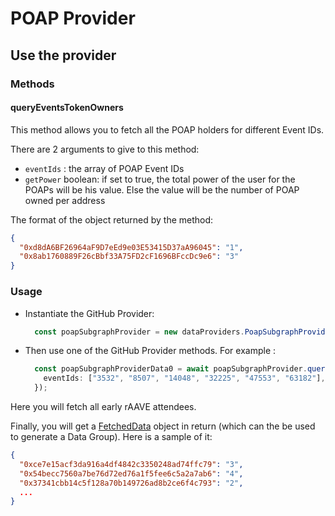 # POAP Provider

## Use the provider

### Methods

#### queryEventsTokenOwners

This method allows you to fetch all the POAP holders for different Event IDs.

There are 2 arguments to give to this method:

- `eventIds` : the array of POAP Event IDs
- `getPower` boolean: if set to true, the total power of the user for the POAPs will be his value. Else the value will be the number of POAP owned per address

The format of the object returned by the method:

```json
{
  "0xd8dA6BF26964aF9D7eEd9e03E53415D37aA96045": "1",
  "0x8ab1760889F26cBbf33A75FD2cF1696BFccDc9e6": "3"
}
```

### Usage

- Instantiate the GitHub Provider:

  ```TypeScript
    const poapSubgraphProvider = new dataProviders.PoapSubgraphProvider();
  ```

- Then use one of the GitHub Provider methods. For example :

  ```TypeScript
    const poapSubgraphProviderData0 = await poapSubgraphProvider.queryEventsTokenOwners({
      eventIds: ["3532", "8507", "14048", "32225", "47553", "63182"],
    });
  ```

Here you will fetch all early rAAVE attendees.

Finally, you will get a [FetchedData](../src/topics/group/group.types.ts) object in return (which can the be used to generate a Data Group). Here is a sample of it:

```json
{
  "0xce7e15acf3da916a4df4842c3350248ad74ffc79": "3",
  "0x54becc7560a7be76d72ed76a1f5fee6c5a2a7ab6": "4",
  "0x37341cbb14c5f128a70b149726ad8b2ce6f4c793": "2",
  ...
}
```
